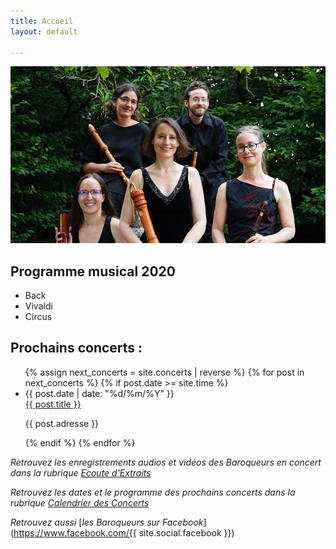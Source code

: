```yaml
---
title: Accueil
layout: default

---
```

![L'ensemble](/uploads/DSC07985_ensemble.jpg "L'emsemble")

## Programme musical 2020

* Back
* Vivaldi
* Circus

## Prochains concerts :

<ul class="posts noList">
{% assign next_concerts = site.concerts | reverse  %}
{% for post in next_concerts %}
{% if post.date >= site.time %}
<li>
<span class="date">{{ post.date | date: "%d/%m/%Y" }}</span><br>
<a href="{{ post.url }}">{{ post.title }}</a>
<p class="description">{{ post.adresse }}</p>
</li>
{% endif %}
{% endfor %}
</ul>

_Retrouvez les enregistrements audios et vidéos des Baroqueurs en concert dans la rubrique_ [_Ecoute d'Extraits_](extraits)

_Retrouvez les dates et le programme des prochains concerts dans la rubrique_ [_Calendrier des Concerts_](calendrier)

_Retrouvez aussi_ [_les Baroqueurs sur Facebook_](https://www.facebook.com/{{ site.social.facebook }})